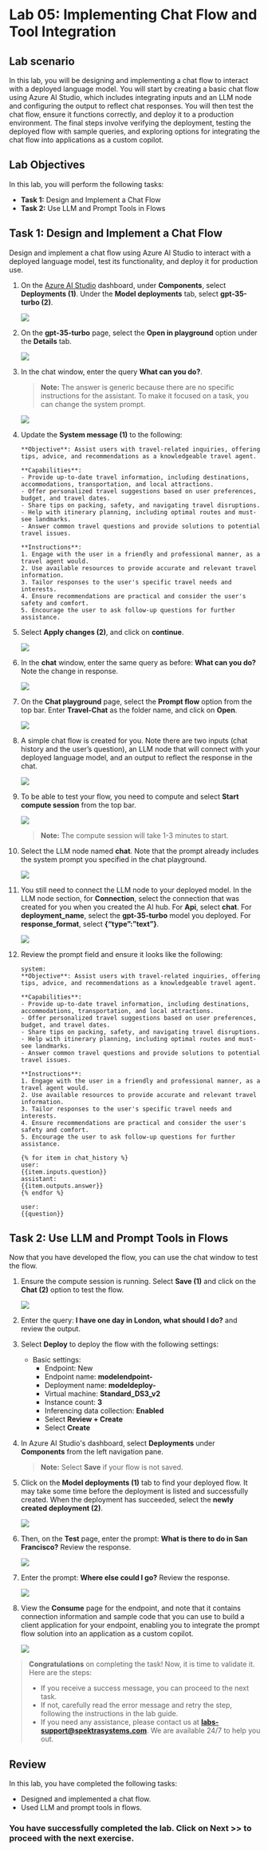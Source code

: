 # Lab 05: Implementing Chat Flow and Tool Integration

## Lab scenario
In this lab, you will be designing and implementing a chat flow to interact with a deployed language model. You will start by creating a basic chat flow using Azure AI Studio, which includes integrating inputs and an LLM node and configuring the output to reflect chat responses. You will then test the chat flow, ensure it functions correctly, and deploy it to a production environment. The final steps involve verifying the deployment, testing the deployed flow with sample queries, and exploring options for integrating the chat flow into applications as a custom copilot.

## Lab Objectives
In this lab, you will perform the following tasks:

- **Task 1:** Design and Implement a Chat Flow
- **Task 2:** Use LLM and Prompt Tools in Flows

## Task 1: Design and Implement a Chat Flow
Design and implement a chat flow using Azure AI Studio to interact with a deployed language model, test its functionality, and deploy it for production use.

1. On the [Azure AI Studio](https://ai.azure.com/?tid=f9733b59-6ed1-4cb1-a5c4-55f5c0d6ad6f) dashboard, under **Components**, select **Deployments (1)**. Under the **Model deployments** tab, select **gpt-35-turbo (2)**.

   ![](./media/deployments(1).png)

1. On the **gpt-35-turbo** page, select the **Open in playground** option under the **Details** tab.

   ![](./media/openinplayground.png)

1. In the chat window, enter the query **What can you do?**.

   >**Note:** The answer is generic because there are no specific instructions for the assistant. To make it focused on a task, you can change the system prompt.

   ![](./media/modelonboarding.png)

1. Update the **System message (1)** to the following:

   ```
   **Objective**: Assist users with travel-related inquiries, offering tips, advice, and recommendations as a knowledgeable travel agent.

   **Capabilities**:
   - Provide up-to-date travel information, including destinations, accommodations, transportation, and local attractions.
   - Offer personalized travel suggestions based on user preferences, budget, and travel dates.
   - Share tips on packing, safety, and navigating travel disruptions.
   - Help with itinerary planning, including optimal routes and must-see landmarks.
   - Answer common travel questions and provide solutions to potential travel issues.
    
   **Instructions**:
   1. Engage with the user in a friendly and professional manner, as a travel agent would.
   2. Use available resources to provide accurate and relevant travel information.
   3. Tailor responses to the user's specific travel needs and interests.
   4. Ensure recommendations are practical and consider the user's safety and comfort.
   5. Encourage the user to ask follow-up questions for further assistance.

   ```
   
1. Select **Apply changes (2)**, and click on **continue**.

   ![](./media/modelapply.png)

1. In the **chat** window, enter the same query as before: **What can you do?** Note the change in response.

   ![](./media/whatcanyoudo.png)

1. On the **Chat playground** page, select the **Prompt flow** option from the top bar. Enter **Travel-Chat** as the folder name, and click on **Open**.

   ![](./media/promptflow(3).png)

1. A simple chat flow is created for you. Note there are two inputs (chat history and the user’s question), an LLM node that will connect with your deployed language model, and an output to reflect the response in the chat.

   ![](./media/travelchat.png)

1. To be able to test your flow, you need to compute and select **Start compute session** from the top bar.

   ![](./media/startcompute.png)
   
   >**Note:** The compute session will take 1-3 minutes to start.
   
1. Select the LLM node named **chat**. Note that the prompt already includes the system prompt you specified in the chat playground.

   ![](./media/chatllm.png)

1. You still need to connect the LLM node to your deployed model. In the LLM node section, for **Connection**, select the connection that was created for you when you created the AI hub. For **Api**, select **chat**. For **deployment_name**, select the **gpt-35-turbo** model you deployed. For **response_format**, select **{“type”:”text”}**.

   ![](./media/travelchat(1).png)

1. Review the prompt field and ensure it looks like the following:

   ```
   system:
   **Objective**: Assist users with travel-related inquiries, offering tips, advice, and recommendations as a knowledgeable travel agent.
   
   **Capabilities**:
   - Provide up-to-date travel information, including destinations, accommodations, transportation, and local attractions.
   - Offer personalized travel suggestions based on user preferences, budget, and travel dates.
   - Share tips on packing, safety, and navigating travel disruptions.
   - Help with itinerary planning, including optimal routes and must-see landmarks.
   - Answer common travel questions and provide solutions to potential travel issues.
   
   **Instructions**:
   1. Engage with the user in a friendly and professional manner, as a travel agent would.
   2. Use available resources to provide accurate and relevant travel information.
   3. Tailor responses to the user's specific travel needs and interests.
   4. Ensure recommendations are practical and consider the user's safety and comfort.
   5. Encourage the user to ask follow-up questions for further assistance.
   
   {% for item in chat_history %}
   user:
   {{item.inputs.question}}
   assistant:
   {{item.outputs.answer}}
   {% endfor %}
   
   user:
   {{question}}
   ```
   
## Task 2: Use LLM and Prompt Tools in Flows

Now that you have developed the flow, you can use the chat window to test the flow.

1. Ensure the compute session is running. Select **Save (1)** and click on the **Chat (2)** option to test the flow.

   ![](./media/chatflow.png)

1. Enter the query: **I have one day in London, what should I do?** and review the output.

1. Select **Deploy** to deploy the flow with the following settings:

   - Basic settings:
     - Endpoint: New
     - Endpoint name: **modelendpoint-<inject key="DeploymentID" enableCopy="false"/>**
     - Deployment name: **modeldeploy-<inject key="DeploymentID" enableCopy="false"/>**
     - Virtual machine: **Standard_DS3_v2**
     - Instance count: **3**
     - Inferencing data collection: **Enabled**
     - Select **Review + Create**
     - Select **Create**

1. In Azure AI Studio's dashboard, select **Deployments** under **Components** from the left navigation pane.

   >**Note:** Select **Save** if your flow is not saved.

1. Click on the **Model deployments (1)** tab to find your deployed flow. It may take some time before the deployment is listed and successfully created. When the deployment has succeeded, select the **newly created deployment (2)**.

   ![](./media/modeldeployments(1).png)

1. Then, on the **Test** page, enter the prompt: **What is there to do in San Francisco?** Review the response.

     ![](./media/testdeploy.png)

1. Enter the prompt: **Where else could I go?** Review the response.

     ![](./media/image-33.png)

1. View the **Consume** page for the endpoint, and note that it contains connection information and sample code that you can use to build a client application for your endpoint, enabling you to integrate the prompt flow solution into an application as a custom copilot.

   ![](./media/modelendpoints.png)

> **Congratulations** on completing the task! Now, it is time to validate it. Here are the steps:
> - If you receive a success message, you can proceed to the next task.
> - If not, carefully read the error message and retry the step, following the instructions in the lab guide. 
> - If you need any assistance, please contact us at **labs-support@spektrasystems.com**. We are available 24/7 to help you out.
<validation step="6fd9456e-0099-45f5-af25-0953d6ef0695" />

## Review
In this lab, you have completed the following tasks:

- Designed and implemented a chat flow.
- Used LLM and prompt tools in flows. 

### You have successfully completed the lab. Click on **Next >>** to proceed with the next exercise.
